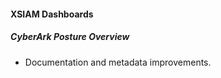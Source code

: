 
#### XSIAM Dashboards

##### CyberArk Posture Overview

- Documentation and metadata improvements.
